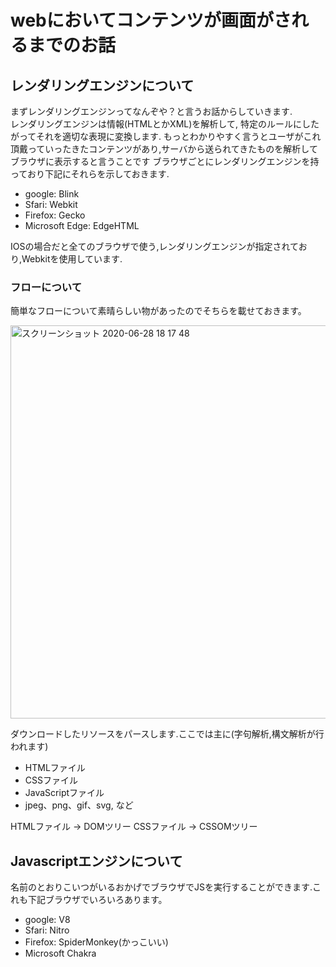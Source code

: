 # webにおいてコンテンツが画面がされるまでのお話

## レンダリングエンジンについて
まずレンダリングエンジンってなんぞや？と言うお話からしていきます.  
レンダリングエンジンは情報(HTMLとかXML)を解析して, 特定のルールにしたがってそれを適切な表現に変換します.
もっとわかりやすく言うとユーザがこれ頂戴っていったきたコンテンツがあり,サーバから送られてきたものを解析してブラウザに表示すると言うことです
ブラウザごとにレンダリングエンジンを持っており下記にそれらを示しておきます.
- google: Blink
- Sfari: Webkit
- Firefox: Gecko
- Microsoft Edge: EdgeHTML


IOSの場合だと全てのブラウザで使う,レンダリングエンジンが指定されており,Webkitを使用しています.

### フローについて
簡単なフローについて素晴らしい物があったのでそちらを載せておきます。

<img width="629" alt="スクリーンショット 2020-06-28 18 17 48" src="https://user-images.githubusercontent.com/56505469/85943562-c66ea280-b96b-11ea-981d-7ca99962ae71.png">

ダウンロードしたリソースをパースします.ここでは主に(字句解析,構文解析が行われます)
- HTMLファイル
- CSSファイル
- JavaScriptファイル
- jpeg、png、gif、svg, など

HTMLファイル → DOMツリー
CSSファイル → CSSOMツリー

## Javascriptエンジンについて
 名前のとおりこいつがいるおかげでブラウザでJSを実行することができます.これも下記ブラウザでいろいろあります。
- google: V8
- Sfari: Nitro
- Firefox: SpiderMonkey(かっこいい)
- Microsoft Chakra
